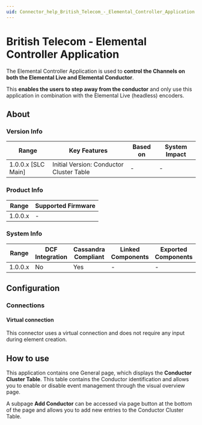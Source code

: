 ```yaml
---
uid: Connector_help_British_Telecom_-_Elemental_Controller_Application
---
```


# British Telecom - Elemental Controller Application

The Elemental Controller Application is used to **control the Channels on both the Elemental Live and Elemental Conductor**.

This **enables the users to step away from the conductor** and only use this application in combination with the Elemental Live (headless) encoders.

## About

### Version Info

| Range              | Key Features                             | Based on | System Impact |
|--------------------|------------------------------------------|----------|---------------|
| 1.0.0.x [SLC Main] | Initial Version: Conductor Cluster Table | -        | -             |

### Product Info

| Range     | Supported Firmware     |
|-----------|------------------------|
| 1.0.0.x   | -                      |

### System Info

| Range     | DCF Integration     | Cassandra Compliant     | Linked Components     | Exported Components     |
|-----------|---------------------|-------------------------|-----------------------|-------------------------|
| 1.0.0.x   | No                  | Yes                     | -                     | -                       |

## Configuration

### Connections

#### Virtual connection

This connector uses a virtual connection and does not require any input during element creation.

## How to use

This application contains one General page, which displays the **Conductor Cluster Table**. This table contains the Conductor identification and allows you to enable or disable event management through the visual overview page.

A subpage **Add Conductor** can be accessed via page button at the bottom of the page and allows you to add new entries to the Conductor Cluster Table.
